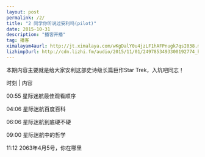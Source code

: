 ```yaml
---
layout: post
permalink: /2/
title: "2 同学你听说过安利吗(pilot)"
date: 2015-10-31 
description: "播客开播"
tag: 播客
ximalayam4aurl: http://jt.ximalaya.com/wKgDalY0u4jzLF1hAFPnugk7qsI038.m4a?channel=rss&album_id=3135361&track_id=9629475&uid=6418191&jt=http://audio.xmcdn.com/group16/M07/91/4A/wKgDalY0u4jzLF1hAFPnugk7qsI038.m4a
lizhimp3url: http://cdn.lizhi.fm/audio/2015/11/01/2497853493300192774_hd.mp3
---   
```


本期内容主要就是给大家安利这部史诗级长篇巨作Star Trek，入坑吧同志！

 时刻 \| 内容
 
00:55 星际迷航最佳观看顺序

04:06 星际迷航百度百科

06:06 星际迷航到底硬不硬

09:00 星际迷航中的哲学

11:12 2063年4月5号，你在哪里